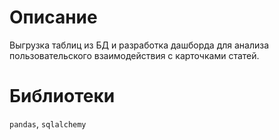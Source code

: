 # Описание
Выгрузка таблиц из БД и разработка дашборда для анализа пользовательского взаимодействия с карточками статей.

# Библиотеки
`pandas`, `sqlalchemy`